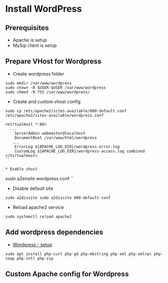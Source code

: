 # Install WordPress

## Prerequisites

* Apache is setup
* MySql client is setup

## Prepare VHost for Wordpress

* Create wordpress folder

```
sudo mkdir /var/www/wordpress
sudo chown -R $USER:$USER /var/www/wordpress
sudo chmod -R 755 /var/www/wordpress/
```

* Create and custom vhost config

```
sudo cp /etc/apache2/sites-available/000-default.conf /etc/apache2/sites-available/wordpress.conf
```

```
<VirtualHost *:80>
  ...
    ServerAdmin webmaster@localhost
    DocumentRoot /var/www/html/wordpress
   ...
    ErrorLog ${APACHE_LOG_DIR}/wordpress-error.log
    CustomLog ${APACHE_LOG_DIR}/wordpress-access.log combined
</VirtualHost>
``

* Enable vhost

```
sudo a2ensite wordpress.conf
`` 

* Disable default site

```
sudo a2dissite sudo a2dissite 000-default-conf
```

* Reload apache2 service

```
sudo systemctl reload apache2
```

## Add wordpress dependencies

* [Wordpress - setup](https://www.digitalocean.com/community/tutorials/how-to-install-wordpress-on-ubuntu-22-04-with-a-lamp-stack)

```
sudo apt install php-curl php-gd php-mbstring php-xml php-xmlrpc php-soap php-intl php-zip
```

## Custom Apache config for Wordpress

```

```

